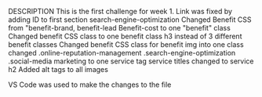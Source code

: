 DESCRIPTION
This is the first challenge for week 1.
Link was fixed by adding ID to first section search-engine-optimization
Changed Benefit CSS from "benefit-brand, benefit-lead Benefit-cost to one "benefit" class
Changed benefit CSS class to one benefit class h3 instead of 3 different benefit classes
Changed benefit CSS class for benefit img into one class
changed .online-reputation-management  .search-engine-optimization .social-media marketing to one service tag
service titles changed to service h2
Added alt tags to all images

VS Code was used to make the changes to the file
